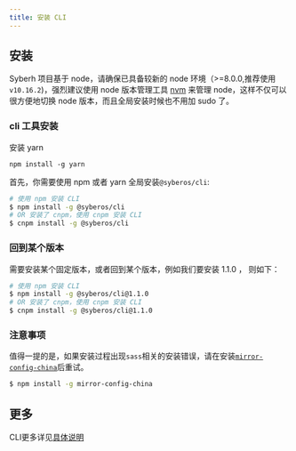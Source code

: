 ```yaml
---
title: 安装 CLI
---
```


## 安装

Syberh 项目基于 node，请确保已具备较新的 node 环境（>=8.0.0,推荐使用`v10.16.2`)，强烈建议使用 node 版本管理工具 [nvm](https://github.com/creationix/nvm) 来管理 node，这样不仅可以很方便地切换 node 版本，而且全局安装时候也不用加 sudo 了。

### cli 工具安装

安装 yarn

```shell
npm install -g yarn
```

首先，你需要使用 npm 或者 yarn 全局安装`@syberos/cli`:


```bash
# 使用 npm 安装 CLI
$ npm install -g @syberos/cli
# OR 安装了 cnpm，使用 cnpm 安装 CLI
$ cnpm install -g @syberos/cli
```

### 回到某个版本
需要安装某个固定版本，或者回到某个版本，例如我们要安装 1.1.0 ， 则如下：
```bash
# 使用 npm 安装 CLI
$ npm install -g @syberos/cli@1.1.0
# OR 安装了 cnpm，使用 cnpm 安装 CLI
$ cnpm install -g @syberos/cli@1.1.0
```
### 注意事项

值得一提的是，如果安装过程出现`sass`相关的安装错误，请在安装[`mirror-config-china`](https://www.npmjs.com/package/mirror-config-china)后重试。

```bash
$ npm install -g mirror-config-china
```


## 更多

CLI更多详见[具体说明](./cli-readme.html)
